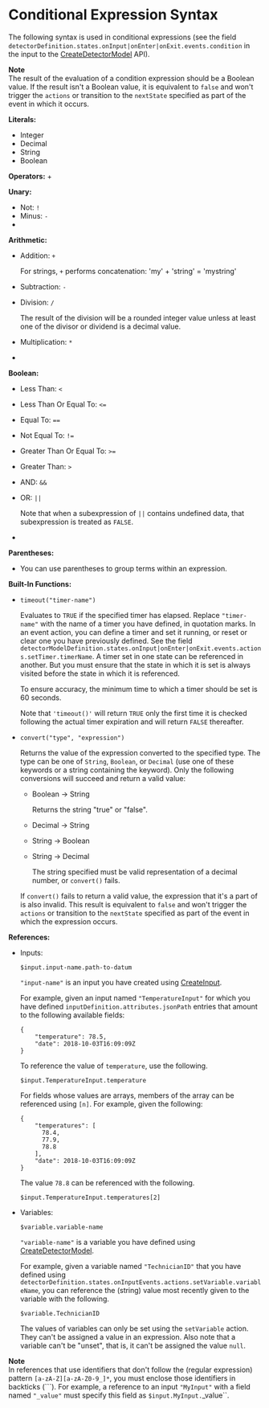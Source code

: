 # Conditional Expression Syntax<a name="iotevents-conditional-expressions"></a>

The following syntax is used in conditional expressions \(see the field `detectorDefinition.states.onInput|onEnter|onExit.events.condition` in the input to the [ CreateDetectorModel](iotevents-commands.md#api-iotevents-CreateDetectorModel) API\)\.

**Note**  
The result of the evaluation of a condition expression should be a Boolean value\. If the result isn't a Boolean value, it is equivalent to `false` and won't trigger the `actions` or transition to the `nextState` specified as part of the event in which it occurs\.

**Literals:**
+ Integer
+ Decimal
+ String
+ Boolean

**Operators:**
+ 

**Unary:**
  + Not: `!`
  + Minus: `-`
+ 

**Arithmetic:**
  + Addition: `+`

    For strings, `+` performs concatenation: 'my' \+ 'string' = 'mystring'
  + Subtraction: `-`
  + Division: `/`

    The result of the division will be a rounded integer value unless at least one of the divisor or dividend is a decimal value\.
  + Multiplication: `*`
+ 

**Boolean:**
  + Less Than: `<`
  + Less Than Or Equal To: `<=`
  + Equal To: `==`
  + Not Equal To: `!=`
  + Greater Than Or Equal To: `>=`
  + Greater Than: `>`
  + AND: `&&`
  + OR: `||`

    Note that when a subexpression of `||` contains undefined data, that subexpression is treated as `FALSE`\.
+ 

**Parentheses:**
  + You can use parentheses to group terms within an expression\.

**Built\-In Functions:**
+ `timeout("timer-name")`

  Evaluates to `TRUE` if the specified timer has elapsed\. Replace `"timer-name"` with the name of a timer you have defined, in quotation marks\. In an event action, you can define a timer and set it running, or reset or clear one you have previously defined\. See the field `detectorModelDefinition.states.onInput|onEnter|onExit.events.actions.setTimer.timerName`\. A timer set in one state can be referenced in another\. But you must ensure that the state in which it is set is always visited before the state in which it is referenced\.

  To ensure accuracy, the minimum time to which a timer should be set is 60 seconds\.

  Note that `'timeout()'` will return `TRUE` only the first time it is checked following the actual timer expiration and will return `FALSE` thereafter\.
+ `convert("type", "expression")`

  Returns the value of the expression converted to the specified type\. The type can be one of `String`, `Boolean`, or `Decimal` \(use one of these keywords or a string containing the keyword\)\. Only the following conversions will succeed and return a valid value: 
  + Boolean \-> String

    Returns the string "true" or "false"\.
  + Decimal \-> String
  + String \-> Boolean
  + String \-> Decimal

    The string specified must be valid representation of a decimal number, or `convert()` fails\.

  If `convert()` fails to return a valid value, the expression that it's a part of is also invalid\. This result is equivalent to `false` and won't trigger the `actions` or transition to the `nextState` specified as part of the event in which the expression occurs\.

**References:**
+ Inputs:

  `$input.input-name.path-to-datum`

  `"input-name"` is an input you have created using [ CreateInput](iotevents-commands.md#api-iotevents-CreateInput)\.

  For example, given an input named `"TemperatureInput"` for which you have defined `inputDefinition.attributes.jsonPath` entries that amount to the following available fields:

  ```
  {
      "temperature": 78.5,
      "date": 2018-10-03T16:09:09Z
  }
  ```

  To reference the value of `temperature`, use the following\.

  ```
  $input.TemperatureInput.temperature
  ```

  For fields whose values are arrays, members of the array can be referenced using `[n]`\. For example, given the following:

  ```
  {
      "temperatures": [
        78.4,
        77.9,
        78.8
      ],
      "date": 2018-10-03T16:09:09Z
  }
  ```

  The value `78.8` can be referenced with the following\.

  ```
  $input.TemperatureInput.temperatures[2]
  ```
+ Variables:

  `$variable.variable-name`

  `"variable-name"` is a variable you have defined using [ CreateDetectorModel](iotevents-commands.md#api-iotevents-CreateDetectorModel)\.

  For example, given a variable named `"TechnicianID"` that you have defined using `detectorDefinition.states.onInputEvents.actions.setVariable.variableName`, you can reference the \(string\) value most recently given to the variable with the following\.

  ```
  $variable.TechnicianID
  ```

  The values of variables can only be set using the `setVariable` action\. They can't be assigned a value in an expression\. Also note that a variable can't be "unset", that is, it can't be assigned the value `null`\.

**Note**  
In references that use identifiers that don't follow the \(regular expression\) pattern `[a-zA-Z][a-zA-Z0-9_]*`, you must enclose those identifiers in backticks \(```\)\. For example, a reference to an input `"MyInput"` with a field named `"_value"` must specify this field as `$input.MyInput.`_value``\.